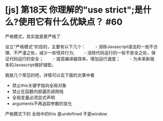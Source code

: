 # [js] 第18天 你理解的"use strict";是什么?使用它有什么优缺点？ #60

严格模式，其实就是更严格了

设立"严格模式"的目的，主要有以下几个：
　　- 消除Javascript语法的一些不合理、不严谨之处，减少一些怪异行为;
　　- 消除代码运行的一些不安全之处，保证代码运行的安全；
　　- 提高编译器效率，增加运行速度；
　　- 为未来新版本的Javascript做好铺垫。

我放几个常见的吧，详情可以去下面的文章中看

* 禁止this关键字指向全局对象
* 禁止在函数内部遍历调用栈
* 全局变量必须显式声明
* arguments不再追踪参数的变化

严格模式下的 全局中的this 是undefined 不是window
